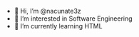 - 👋 Hi, I’m @nacunate3z
- 👀 I’m interested in Software Engineering
- 🌱 I’m currently learning HTML

